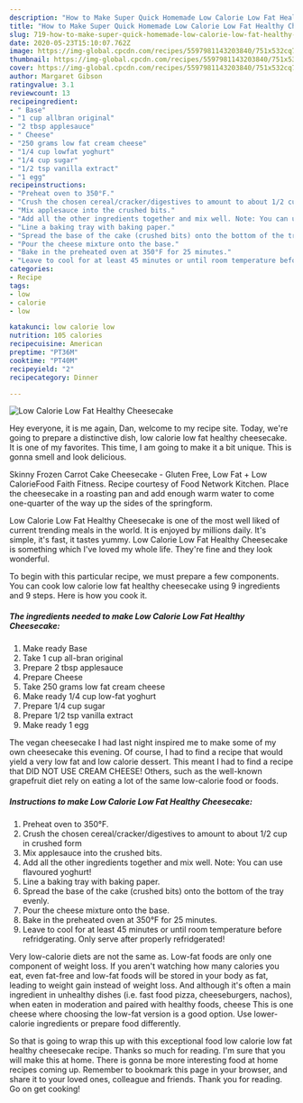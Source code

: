 ```yaml
---
description: "How to Make Super Quick Homemade Low Calorie Low Fat Healthy Cheesecake"
title: "How to Make Super Quick Homemade Low Calorie Low Fat Healthy Cheesecake"
slug: 719-how-to-make-super-quick-homemade-low-calorie-low-fat-healthy-cheesecake
date: 2020-05-23T15:10:07.762Z
image: https://img-global.cpcdn.com/recipes/5597981143203840/751x532cq70/low-calorie-low-fat-healthy-cheesecake-recipe-main-photo.jpg
thumbnail: https://img-global.cpcdn.com/recipes/5597981143203840/751x532cq70/low-calorie-low-fat-healthy-cheesecake-recipe-main-photo.jpg
cover: https://img-global.cpcdn.com/recipes/5597981143203840/751x532cq70/low-calorie-low-fat-healthy-cheesecake-recipe-main-photo.jpg
author: Margaret Gibson
ratingvalue: 3.1
reviewcount: 13
recipeingredient:
- " Base"
- "1 cup allbran original"
- "2 tbsp applesauce"
- " Cheese"
- "250 grams low fat cream cheese"
- "1/4 cup lowfat yoghurt"
- "1/4 cup sugar"
- "1/2 tsp vanilla extract"
- "1 egg"
recipeinstructions:
- "Preheat oven to 350°F."
- "Crush the chosen cereal/cracker/digestives to amount to about 1/2 cup in crushed form"
- "Mix applesauce into the crushed bits."
- "Add all the other ingredients together and mix well. Note: You can use flavoured yoghurt!"
- "Line a baking tray with baking paper."
- "Spread the base of the cake (crushed bits) onto the bottom of the tray evenly."
- "Pour the cheese mixture onto the base."
- "Bake in the preheated oven at 350°F for 25 minutes."
- "Leave to cool for at least 45 minutes or until room temperature before refridgerating. Only serve after properly refridgerated!"
categories:
- Recipe
tags:
- low
- calorie
- low

katakunci: low calorie low 
nutrition: 105 calories
recipecuisine: American
preptime: "PT36M"
cooktime: "PT40M"
recipeyield: "2"
recipecategory: Dinner

---
```



![Low Calorie Low Fat Healthy Cheesecake](https://img-global.cpcdn.com/recipes/5597981143203840/751x532cq70/low-calorie-low-fat-healthy-cheesecake-recipe-main-photo.jpg)

Hey everyone, it is me again, Dan, welcome to my recipe site. Today, we're going to prepare a distinctive dish, low calorie low fat healthy cheesecake. It is one of my favorites. This time, I am going to make it a bit unique. This is gonna smell and look delicious.

Skinny Frozen Carrot Cake Cheesecake - Gluten Free, Low Fat + Low CalorieFood Faith Fitness. Recipe courtesy of Food Network Kitchen. Place the cheesecake in a roasting pan and add enough warm water to come one-quarter of the way up the sides of the springform.

Low Calorie Low Fat Healthy Cheesecake is one of the most well liked of current trending meals in the world. It is enjoyed by millions daily. It's simple, it's fast, it tastes yummy. Low Calorie Low Fat Healthy Cheesecake is something which I've loved my whole life. They're fine and they look wonderful.


To begin with this particular recipe, we must prepare a few components. You can cook low calorie low fat healthy cheesecake using 9 ingredients and 9 steps. Here is how you cook it.

<!--inarticleads1-->

##### The ingredients needed to make Low Calorie Low Fat Healthy Cheesecake:

1. Make ready  Base
1. Take 1 cup all-bran original
1. Prepare 2 tbsp applesauce
1. Prepare  Cheese
1. Take 250 grams low fat cream cheese
1. Make ready 1/4 cup low-fat yoghurt
1. Prepare 1/4 cup sugar
1. Prepare 1/2 tsp vanilla extract
1. Make ready 1 egg


The vegan cheesecake I had last night inspired me to make some of my own cheesecake this evening. Of course, I had to find a recipe that would yield a very low fat and low calorie dessert. This meant I had to find a recipe that DID NOT USE CREAM CHEESE! Others, such as the well-known grapefruit diet rely on eating a lot of the same low-calorie food or foods. 

<!--inarticleads2-->

##### Instructions to make Low Calorie Low Fat Healthy Cheesecake:

1. Preheat oven to 350°F.
1. Crush the chosen cereal/cracker/digestives to amount to about 1/2 cup in crushed form
1. Mix applesauce into the crushed bits.
1. Add all the other ingredients together and mix well. Note: You can use flavoured yoghurt!
1. Line a baking tray with baking paper.
1. Spread the base of the cake (crushed bits) onto the bottom of the tray evenly.
1. Pour the cheese mixture onto the base.
1. Bake in the preheated oven at 350°F for 25 minutes.
1. Leave to cool for at least 45 minutes or until room temperature before refridgerating. Only serve after properly refridgerated!


Very low-calorie diets are not the same as. Low-fat foods are only one component of weight loss. If you aren&#39;t watching how many calories you eat, even fat-free and low-fat foods will be stored in your body as fat, leading to weight gain instead of weight loss. And although it&#39;s often a main ingredient in unhealthy dishes (i.e. fast food pizza, cheeseburgers, nachos), when eaten in moderation and paired with healthy foods, cheese This is one cheese where choosing the low-fat version is a good option. Use lower-calorie ingredients or prepare food differently. 

So that is going to wrap this up with this exceptional food low calorie low fat healthy cheesecake recipe. Thanks so much for reading. I'm sure that you will make this at home. There is gonna be more interesting food at home recipes coming up. Remember to bookmark this page in your browser, and share it to your loved ones, colleague and friends. Thank you for reading. Go on get cooking!
